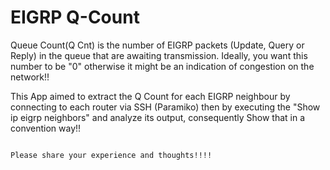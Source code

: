 # EIGRP Q-Count
Queue Count(Q Cnt) is the number of EIGRP packets (Update, Query or Reply) in the queue that are awaiting transmission. Ideally, you want this number to be "0" otherwise it might be an indication of congestion on the network!!                    
 
 This App aimed to extract the Q Count for each EIGRP neighbour by connecting to each router via SSH (Paramiko) then by executing the "Show ip eigrp neighbors" and analyze its output, consequently Show that in a convention way!!                                             
 
                                                                                                                                            Please share your experience and thoughts!!!!                 
